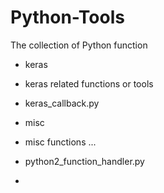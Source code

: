# Python-Tools
The collection of Python function

- keras  
 - keras related functions or tools  
 - keras_callback.py  

- misc  
 - misc functions ...  
 - python2_function_handler.py  

-
